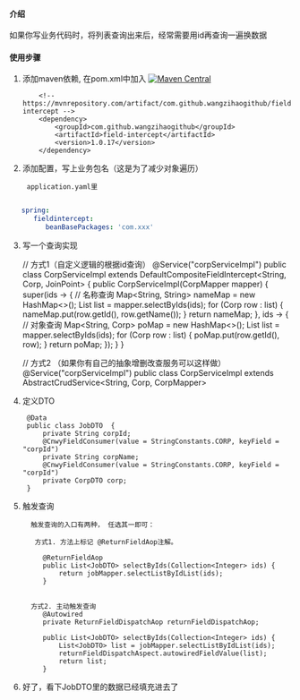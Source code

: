 #### 介绍
如果你写业务代码时，将列表查询出来后，经常需要用id再查询一遍换数据

#### 使用步骤

1.  添加maven依赖, 在pom.xml中加入 [![Maven Central](https://maven-badges.herokuapp.com/maven-central/com.github.wangzihaogithub/field-intercept/badge.svg)](https://search.maven.org/search?q=g:com.github.wangzihaogithub%20AND%20a:field-intercept)


            <!-- https://mvnrepository.com/artifact/com.github.wangzihaogithub/field-intercept -->
            <dependency>
                <groupId>com.github.wangzihaogithub</groupId>
                <artifactId>field-intercept</artifactId>
                <version>1.0.17</version>
            </dependency>

2. 添加配置，写上业务包名（这是为了减少对象遍历）

        application.yaml里

```yaml

   spring:
      fieldintercept:
         beanBasePackages: 'com.xxx'

```

3. 写一个查询实现


    // 方式1（自定义逻辑的根据id查询）
    @Service("corpServiceImpl")
    public class CorpServiceImpl extends DefaultCompositeFieldIntercept<String, Corp, JoinPoint> {
        public CorpServiceImpl(CorpMapper mapper) {
            super(ids -> {
                        // 名称查询
                        Map<String, String> nameMap = new HashMap<>();
                        List<Corp> list = mapper.selectByIds(ids);
                        for (Corp row : list) {
                            nameMap.put(row.getId(), row.getName());
                        }
                        return nameMap;
                    },
                    ids -> {
                        // 对象查询
                        Map<String, Corp> poMap = new HashMap<>();
                        List<Corp> list = mapper.selectByIds(ids);
                        for (Corp row : list) {
                            poMap.put(row.getId(), row);
                        }
                        return poMap;
                    });
        }
    }

    
     // 方式2 （如果你有自己的抽象增删改查服务可以这样做）
     @Service("corpServiceImpl")
     public class CorpServiceImpl extends AbstractCrudService<String, Corp, CorpMapper>


4. 定义DTO


        @Data
        public class JobDTO  {
            private String corpId;
            @CnwyFieldConsumer(value = StringConstants.CORP, keyField = "corpId")
            private String corpName;
            @CnwyFieldConsumer(value = StringConstants.CORP, keyField = "corpId")
            private CorpDTO corp;
        }


5. 触发查询

         触发查询的入口有两种， 任选其一即可：

          方式1. 方法上标记 @ReturnFieldAop注解。

            @ReturnFieldAop
            public List<JobDTO> selectByIds(Collection<Integer> ids) {
                return jobMapper.selectListByIdList(ids);
            }


         方式2. 主动触发查询
            @Autowired 
            private ReturnFieldDispatchAop returnFieldDispatchAop;

            public List<JobDTO> selectByIds(Collection<Integer> ids) {
                List<JobDTO> list = jobMapper.selectListByIdList(ids);
                returnFieldDispatchAspect.autowiredFieldValue(list);
                return list;
            }

6. 好了，看下JobDTO里的数据已经填充进去了